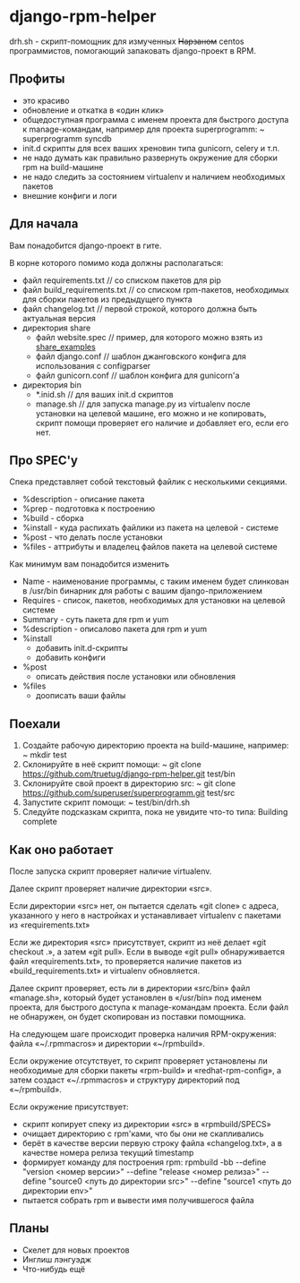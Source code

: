 django-rpm-helper
=================

drh.sh - скрипт-помощник для измученных ~~Нарзаном~~ centos программистов, помогающий запаковать django-проект в RPM.

Профиты
-------

- это красиво
- обновление и откатка в «один клик»
- общедоступная программа с именем проекта для быстрого доступа к manage-командам, например для проекта superprogramm: ~ superprogramm syncdb
- init.d скрипты для всех ваших хреновин типа gunicorn, celery и т.п.
- не надо думать как правильно развернуть окружение для сборки rpm на build-машине
- не надо следить за состоянием virtualenv и наличием необходимых пакетов
- внешние конфиги и логи

Для начала
----------

Вам понадобится django-проект в гите.

В корне которого помимо кода должны располагаться:

- файл requirements.txt // со списком пакетов для pip
- файл build_requirements.txt // со списком rpm-пакетов, необходимых для сборки пакетов из предыдущего пункта
- файл changelog.txt // первой строкой, которого должна быть актуальная версия
- директория share
	- файл website.spec // пример, для которого можно взять из [share_examples](https://github.com/truetug/django-rpm-helper/blob/master/share_examples/superprogramm.spec)
	- файл django.conf // шаблон джанговского конфига для использования с configparser
	- файл gunicorn.conf // шаблон конфига для gunicorn'а
- директория bin
	- *.inid.sh // для ваших init.d скриптов
	- manage.sh // для запуска manage.py из virtualenv после установки на целевой машине, его можно и не копировать, скрипт помощи проверяет его наличие и добавляет его, если его нет.
	
Про SPEC'у
----------

Спека представляет собой текстовый файлик с несколькими секциями.

- %description - описание пакета
- %prep - подготовка к построению
- %build - сборка
- %install - куда распихать файлики из пакета на целевой - системе
- %post - что делать после установки
- %files - аттрибуты и владелец файлов пакета на целевой системе

Как минимум вам понадобится изменить

- Name - наименование программы, с таким именем будет слинкован в /usr/bin бинарник для работы с вашим django-приложением
- Requires - список, пакетов, необходимых для установки на целевой системе
- Summary - суть пакета для rpm и yum
- %description - описалово пакета для rpm и yum
- %install
	- добавить init.d-скрипты
	- добавить конфиги
- %post
	- описать действия после установки или обновления
- %files
	- доописать ваши файлы
	
Поехали
-------

1. Создайте рабочую директорию проекта на build-машине, например: ~ mkdir test
2. Склонируйте в неё скрипт помощи: ~ git clone https://github.com/truetug/django-rpm-helper.git test/bin
3. Склонируйте свой проект в директорию src: ~ git clone https://github.com/superuser/superprogramm.git test/src
4. Запустите скрипт помощи: ~ test/bin/drh.sh
5. Следуйте подсказкам скрипта, пока не увидите что-то типа: Building complete

Как оно работает
----------------

После запуска скрипт проверяет наличие virtualenv.

Далее скрипт проверяет наличие директории «src».

Если директории «src» нет, он пытается сделать «git clone» с адреса, указанного у него в настройках и устанавливает virtualenv с пакетами из «requirements.txt»

Если же директория «src» присутствует, скрипт из неё делает «git checkout .», а затем «git pull». Если в выводе «git pull» обнаруживается файл «requirements.txt», то проверяется наличие пакетов из «build_requirements.txt» и virtualenv обновляется.

Далее скрипт проверяет, есть ли в директории «src/bin» файл «manage.sh», который будет установлен в «/usr/bin» под именем проекта, для быстрого доступа к manage-командам проекта. Если файл не обнаружен, он будет скопирован из поставки помощника.

На следующем шаге происходит проверка наличия RPM-окружения: файла «~/.rpmmacros» и директории «~/rpmbuild». 

Если окружение отсутствует, то скрипт проверяет установлены ли необходимые для сборки пакеты «rpm-build» и «redhat-rpm-config», а затем создаст «~/.rpmmacros» и структуру директорий под «~/rpmbuild».

Если окружение присутствует:

- скрипт копирует спеку из директории «src» в «rpmbuild/SPECS»
- очищает директорию с rpm'ками, что бы они не скапливались
- берёт в качестве версии первую строку файла «changelog.txt», а в качестве номера релиза текущий timestamp
- формирует команду для построения rpm: rpmbuild -bb --define "version <номер версии>" --define "release <номер релиза>" --define "source0 <путь до директории src>" --define "source1 <путь до директории env>"
- пытается собрать rpm и вывести имя получившегося файла

Планы
-----

- Скелет для новых проектов
- Инглиш лэнгуэдж
- Что-нибудь ещё